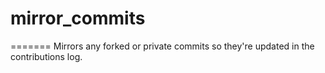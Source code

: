 # mirror_commits
=======
Mirrors any forked or private commits so they're updated in the contributions log.

